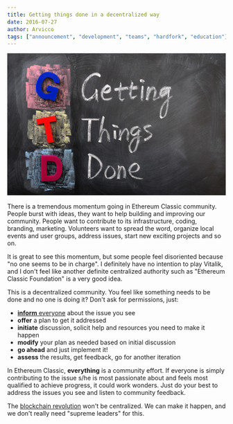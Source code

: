 ```yaml
---
title: Getting things done in a decentralized way
date: 2016-07-27
author: Arvicco
tags: ["announcement", "development", "teams", "hardfork", "education"]
---
```

![Getting things done](./Dollarphotoclub_39093955.jpg)

There is a tremendous momentum going in Ethereum Classic community. People burst with ideas, they want to help building and improving our community. People want to contribute to its infrastructure, coding, branding, marketing. Volunteers want to spread the word, organize local events and user groups, address issues, start new exciting projects and so on.

It is great to see this momentum, but some people feel disoriented because "no one seems to be in charge". I definitely have no intention to play Vitalik, and I don't feel like another definite centralized authority such as "Ethereum Classic Foundation" is a very good idea.

This is a decentralized community. You feel like something needs to be done and no one is doing it? Don't ask for permissions, just:

* [**inform** everyone](https://github.com/ethereumclassic/README/issues/new) about the issue you see
* **offer** a plan to get it addressed
* **initiate** discussion, solicit help and resources you need to make it happen
* **modify** your plan as needed based on initial discussion
* **go ahead** and just implement it!
* **assess** the results, get feedback, go for another iteration

In Ethereum Classic, **everything** is a community effort. If everyone is simply contributing to the issue s/he is most passionate about and feels most qualified to achieve progress, it could work wonders. Just do your best to address the issues you see and listen to community feedback.

The [blockchain revolution](https://medium.com/@bit_novosti/a-crypto-decentralist-manifesto-6ba1fa0b9ede) won't be centralized. We can make it happen, and we don't really need "supreme leaders" for this.
